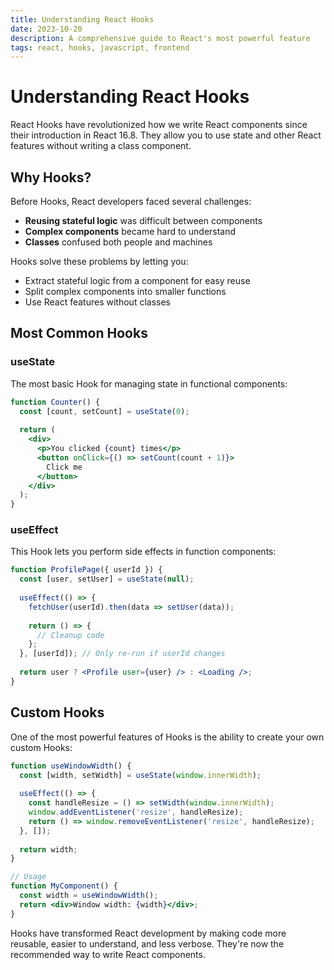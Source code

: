 ```yaml
---
title: Understanding React Hooks
date: 2023-10-20
description: A comprehensive guide to React's most powerful feature
tags: react, hooks, javascript, frontend
---
```


# Understanding React Hooks

React Hooks have revolutionized how we write React components since their introduction in React 16.8. They allow you to use state and other React features without writing a class component.

## Why Hooks?

Before Hooks, React developers faced several challenges:

- **Reusing stateful logic** was difficult between components
- **Complex components** became hard to understand
- **Classes** confused both people and machines

Hooks solve these problems by letting you:
- Extract stateful logic from a component for easy reuse
- Split complex components into smaller functions
- Use React features without classes

## Most Common Hooks

### useState

The most basic Hook for managing state in functional components:

```jsx
function Counter() {
  const [count, setCount] = useState(0);
  
  return (
    <div>
      <p>You clicked {count} times</p>
      <button onClick={() => setCount(count + 1)}>
        Click me
      </button>
    </div>
  );
}
```

### useEffect

This Hook lets you perform side effects in function components:

```jsx
function ProfilePage({ userId }) {
  const [user, setUser] = useState(null);
  
  useEffect(() => {
    fetchUser(userId).then(data => setUser(data));
    
    return () => {
      // Cleanup code
    };
  }, [userId]); // Only re-run if userId changes
  
  return user ? <Profile user={user} /> : <Loading />;
}
```

## Custom Hooks

One of the most powerful features of Hooks is the ability to create your own custom Hooks:

```jsx
function useWindowWidth() {
  const [width, setWidth] = useState(window.innerWidth);
  
  useEffect(() => {
    const handleResize = () => setWidth(window.innerWidth);
    window.addEventListener('resize', handleResize);
    return () => window.removeEventListener('resize', handleResize);
  }, []);
  
  return width;
}

// Usage
function MyComponent() {
  const width = useWindowWidth();
  return <div>Window width: {width}</div>;
}
```

Hooks have transformed React development by making code more reusable, easier to understand, and less verbose. They're now the recommended way to write React components. 